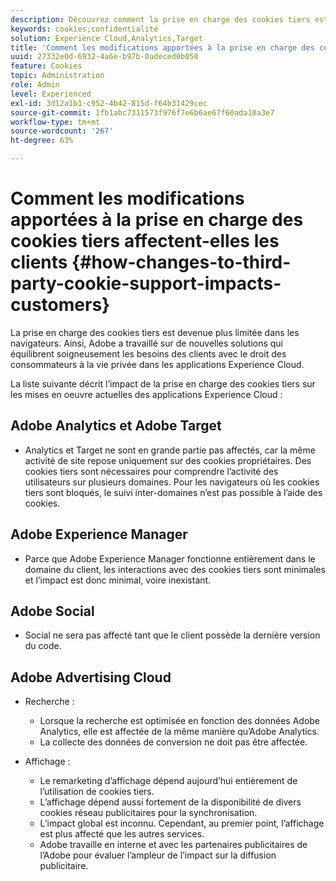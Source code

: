 ```yaml
---
description: Découvrez comment la prise en charge des cookies tiers est devenue de plus en plus limitée dans les navigateurs.
keywords: cookies;confidentialité
solution: Experience Cloud,Analytics,Target
title: 'Comment les modifications apportées à la prise en charge des cookies tiers affectent-elles les clients  '
uuid: 27332e0d-6932-4a6e-b97b-0adeced0b050
feature: Cookies
topic: Administration
role: Admin
level: Experienced
exl-id: 3d12a1b1-c952-4b42-815d-f64b31429cec
source-git-commit: 1fb1abc7311573f976f7e6b6ae67f60ada10a3e7
workflow-type: tm+mt
source-wordcount: '267'
ht-degree: 63%

---
```


# Comment les modifications apportées à la prise en charge des cookies tiers affectent-elles les clients {#how-changes-to-third-party-cookie-support-impacts-customers}

La prise en charge des cookies tiers est devenue plus limitée dans les navigateurs. Ainsi, Adobe a travaillé sur de nouvelles solutions qui équilibrent soigneusement les besoins des clients avec le droit des consommateurs à la vie privée dans les applications Experience Cloud.

La liste suivante décrit l’impact de la prise en charge des cookies tiers sur les mises en oeuvre actuelles des applications Experience Cloud :

## Adobe Analytics et Adobe Target

* Analytics et Target ne sont en grande partie pas affectés, car la même activité de site repose uniquement sur des cookies propriétaires. Des cookies tiers sont nécessaires pour comprendre l’activité des utilisateurs sur plusieurs domaines. Pour les navigateurs où les cookies tiers sont bloqués, le suivi inter-domaines n’est pas possible à l’aide des cookies.

## Adobe Experience Manager

* Parce que Adobe Experience Manager fonctionne entièrement dans le domaine du client, les interactions avec des cookies tiers sont minimales et l’impact est donc minimal, voire inexistant.

## Adobe Social

* Social ne sera pas affecté tant que le client possède la dernière version du code.

## Adobe Advertising Cloud

* Recherche :

   * Lorsque la recherche est optimisée en fonction des données Adobe Analytics, elle est affectée de la même manière qu’Adobe Analytics.
   * La collecte des données de conversion ne doit pas être affectée.

* Affichage :

   * Le remarketing d’affichage dépend aujourd’hui entièrement de l’utilisation de cookies tiers.
   * L’affichage dépend aussi fortement de la disponibilité de divers cookies réseau publicitaires pour la synchronisation.
   * L’impact global est inconnu. Cependant, au premier point, l’affichage est plus affecté que les autres services.
   * Adobe travaille en interne et avec les partenaires publicitaires de l’Adobe pour évaluer l’ampleur de l’impact sur la diffusion publicitaire.
